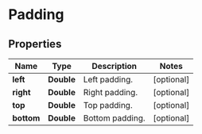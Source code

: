 
# Padding

## Properties
Name | Type | Description | Notes
------------ | ------------- | ------------- | -------------
**left** | **Double** | Left padding. |  [optional]
**right** | **Double** | Right padding. |  [optional]
**top** | **Double** | Top padding. |  [optional]
**bottom** | **Double** | Bottom padding. |  [optional]



